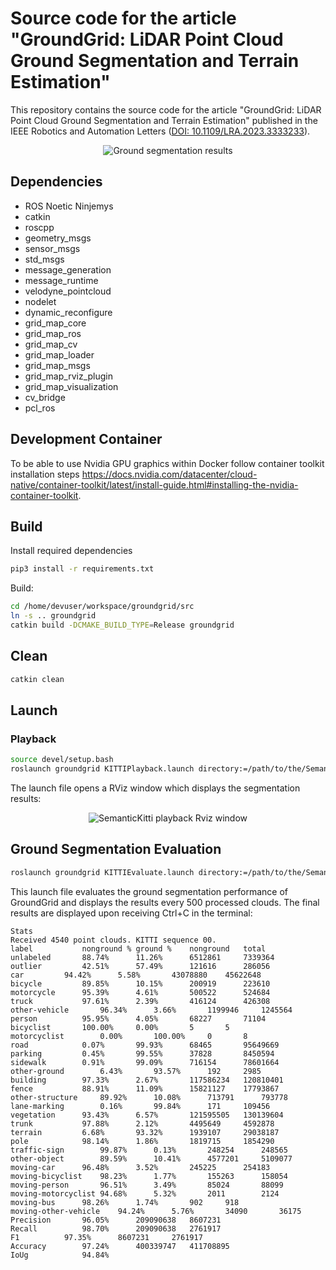 # Source code for the article "GroundGrid: LiDAR Point Cloud Ground Segmentation and Terrain Estimation"

This repository contains the source code for the article "GroundGrid: LiDAR Point Cloud Ground Segmentation and Terrain Estimation" published in the IEEE Robotics and Automation Letters ([DOI: 10.1109/LRA.2023.3333233](https://doi.org/10.1109/lra.2023.3333233)).

<p align="center">
  <img src="/res/img/teaser.gif" alt="Ground segmentation results"/>
</p>

## Dependencies

- ROS Noetic Ninjemys
- catkin
- roscpp
- geometry_msgs
- sensor_msgs
- std_msgs
- message_generation
- message_runtime
- velodyne_pointcloud
- nodelet
- dynamic_reconfigure
- grid_map_core
- grid_map_ros
- grid_map_cv
- grid_map_loader
- grid_map_msgs
- grid_map_rviz_plugin
- grid_map_visualization
- cv_bridge
- pcl_ros

## Development Container

To be able to use Nvidia GPU graphics within Docker follow container toolkit installation steps <https://docs.nvidia.com/datacenter/cloud-native/container-toolkit/latest/install-guide.html#installing-the-nvidia-container-toolkit>.

## Build

Install required dependencies

```bash
pip3 install -r requirements.txt
```

Build:

```bash
cd /home/devuser/workspace/groundgrid/src
ln -s .. groundgrid
catkin build -DCMAKE_BUILD_TYPE=Release groundgrid
```

## Clean

```bash
catkin clean
```

## Launch

### Playback

```bash
source devel/setup.bash
roslaunch groundgrid KITTIPlayback.launch directory:=/path/to/the/SemanticKITTI/dataset sequence:=0
```

The launch file opens a RViz window which displays the segmentation results:
<p align="center">
  <img src="/res/img/rviz.png" alt="SemanticKitti playback Rviz window"/>
</p>

## Ground Segmentation Evaluation

```bash
roslaunch groundgrid KITTIEvaluate.launch directory:=/path/to/the/SemanticKITTI/dataset sequence:=0
```

This launch file evaluates the ground segmentation performance of GroundGrid and displays the results every 500 processed clouds.
The final results are displayed upon receiving Ctrl+C in the terminal:

```
Stats
Received 4540 point clouds. KITTI sequence 00.
label			nonground %	ground %	nonground	total
unlabeled		88.74%		11.26%		6512861		7339364
outlier			42.51%		57.49%		121616		286056
car			94.42%		5.58%		43078880	45622648
bicycle			89.85%		10.15%		200919		223610
motorcycle		95.39%		4.61%		500522		524684
truck			97.61%		2.39%		416124		426308
other-vehicle		96.34%		3.66%		1199946		1245564
person			95.95%		4.05%		68227		71104
bicyclist		100.00%		0.00%		5		5
motorcyclist		0.00%		100.00%		0		8
road			0.07%		99.93%		68465		95649669
parking			0.45%		99.55%		37828		8450594
sidewalk		0.91%		99.09%		716154		78601664
other-ground		6.43%		93.57%		192		2985
building		97.33%		2.67%		117586234	120810401
fence			88.91%		11.09%		15821127	17793867
other-structure		89.92%		10.08%		713791		793778
lane-marking		0.16%		99.84%		171		109456
vegetation		93.43%		6.57%		121595505	130139604
trunk			97.88%		2.12%		4495649		4592878
terrain			6.68%		93.32%		1939107		29038187
pole			98.14%		1.86%		1819715		1854290
traffic-sign		99.87%		0.13%		248254		248565
other-object		89.59%		10.41%		4577201		5109077
moving-car		96.48%		3.52%		245225		254183
moving-bicyclist	98.23%		1.77%		155263		158054
moving-person		96.51%		3.49%		85024		88099
moving-motorcyclist	94.68%		5.32%		2011		2124
moving-bus		98.26%		1.74%		902		918
moving-other-vehicle	94.24%		5.76%		34090		36175
Precision		96.05%		209090638	8607231
Recall			98.70%		209090638	2761917
F1			97.35%		8607231		2761917
Accuracy		97.24%		400339747	411708895
IoUg			94.84%
```
